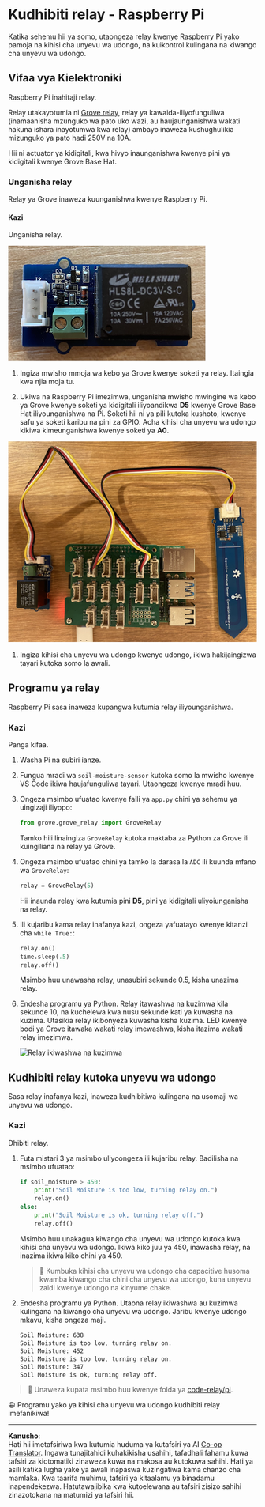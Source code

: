 <!--
CO_OP_TRANSLATOR_METADATA:
{
  "original_hash": "66b81165e60f8f169bd52a401b6a0f8b",
  "translation_date": "2025-08-27T23:29:01+00:00",
  "source_file": "2-farm/lessons/3-automated-plant-watering/pi-relay.md",
  "language_code": "sw"
}
-->
# Kudhibiti relay - Raspberry Pi

Katika sehemu hii ya somo, utaongeza relay kwenye Raspberry Pi yako pamoja na kihisi cha unyevu wa udongo, na kuikontrol kulingana na kiwango cha unyevu wa udongo.

## Vifaa vya Kielektroniki

Raspberry Pi inahitaji relay.

Relay utakayotumia ni [Grove relay](https://www.seeedstudio.com/Grove-Relay.html), relay ya kawaida-iliyofunguliwa (inamaanisha mzunguko wa pato uko wazi, au haujaunganishwa wakati hakuna ishara inayotumwa kwa relay) ambayo inaweza kushughulikia mizunguko ya pato hadi 250V na 10A.

Hii ni actuator ya kidigitali, kwa hivyo inaunganishwa kwenye pini ya kidigitali kwenye Grove Base Hat.

### Unganisha relay

Relay ya Grove inaweza kuunganishwa kwenye Raspberry Pi.

#### Kazi

Unganisha relay.

![Relay ya Grove](../../../../../translated_images/grove-relay.d426958ca210fbd0fb7983d7edc069d46c73a8b0a099d94797bd756f7b6bb6be.sw.png)

1. Ingiza mwisho mmoja wa kebo ya Grove kwenye soketi ya relay. Itaingia kwa njia moja tu.

1. Ukiwa na Raspberry Pi imezimwa, unganisha mwisho mwingine wa kebo ya Grove kwenye soketi ya kidigitali iliyoandikwa **D5** kwenye Grove Base Hat iliyounganishwa na Pi. Soketi hii ni ya pili kutoka kushoto, kwenye safu ya soketi karibu na pini za GPIO. Acha kihisi cha unyevu wa udongo kikiwa kimeunganishwa kwenye soketi ya **A0**.

![Relay ya Grove imeunganishwa kwenye soketi ya D5, na kihisi cha unyevu wa udongo kimeunganishwa kwenye soketi ya A0](../../../../../translated_images/pi-relay-and-soil-moisture-sensor.02f3198975b8c53e69ec716cd2719ce117700bd1fc933eaf93476c103c57939b.sw.png)

1. Ingiza kihisi cha unyevu wa udongo kwenye udongo, ikiwa hakijaingizwa tayari kutoka somo la awali.

## Programu ya relay

Raspberry Pi sasa inaweza kupangwa kutumia relay iliyounganishwa.

### Kazi

Panga kifaa.

1. Washa Pi na subiri ianze.

1. Fungua mradi wa `soil-moisture-sensor` kutoka somo la mwisho kwenye VS Code ikiwa haujafunguliwa tayari. Utaongeza kwenye mradi huu.

1. Ongeza msimbo ufuatao kwenye faili ya `app.py` chini ya sehemu ya uingizaji iliyopo:

    ```python
    from grove.grove_relay import GroveRelay
    ```

    Tamko hili linaingiza `GroveRelay` kutoka maktaba za Python za Grove ili kuingiliana na relay ya Grove.

1. Ongeza msimbo ufuatao chini ya tamko la darasa la `ADC` ili kuunda mfano wa `GroveRelay`:

    ```python
    relay = GroveRelay(5)
    ```

    Hii inaunda relay kwa kutumia pini **D5**, pini ya kidigitali uliyoiunganisha na relay.

1. Ili kujaribu kama relay inafanya kazi, ongeza yafuatayo kwenye kitanzi cha `while True:`:

    ```python
    relay.on()
    time.sleep(.5)
    relay.off()
    ```

    Msimbo huu unawasha relay, unasubiri sekunde 0.5, kisha unazima relay.

1. Endesha programu ya Python. Relay itawashwa na kuzimwa kila sekunde 10, na kuchelewa kwa nusu sekunde kati ya kuwasha na kuzima. Utasikia relay ikibonyeza kuwasha kisha kuzima. LED kwenye bodi ya Grove itawaka wakati relay imewashwa, kisha itazima wakati relay imezimwa.

    ![Relay ikiwashwa na kuzimwa](../../../../../images/relay-turn-on-off.gif)

## Kudhibiti relay kutoka unyevu wa udongo

Sasa relay inafanya kazi, inaweza kudhibitiwa kulingana na usomaji wa unyevu wa udongo.

### Kazi

Dhibiti relay.

1. Futa mistari 3 ya msimbo uliyoongeza ili kujaribu relay. Badilisha na msimbo ufuatao:

    ```python
    if soil_moisture > 450:
        print("Soil Moisture is too low, turning relay on.")
        relay.on()
    else:
        print("Soil Moisture is ok, turning relay off.")
        relay.off()
    ```

    Msimbo huu unakagua kiwango cha unyevu wa udongo kutoka kwa kihisi cha unyevu wa udongo. Ikiwa kiko juu ya 450, inawasha relay, na inazima ikiwa kiko chini ya 450.

    > 💁 Kumbuka kihisi cha unyevu wa udongo cha capacitive husoma kwamba kiwango cha chini cha unyevu wa udongo, kuna unyevu zaidi kwenye udongo na kinyume chake.

1. Endesha programu ya Python. Utaona relay ikiwashwa au kuzimwa kulingana na kiwango cha unyevu wa udongo. Jaribu kwenye udongo mkavu, kisha ongeza maji.

    ```output
    Soil Moisture: 638
    Soil Moisture is too low, turning relay on.
    Soil Moisture: 452
    Soil Moisture is too low, turning relay on.
    Soil Moisture: 347
    Soil Moisture is ok, turning relay off.
    ```

> 💁 Unaweza kupata msimbo huu kwenye folda ya [code-relay/pi](../../../../../2-farm/lessons/3-automated-plant-watering/code-relay/pi).

😀 Programu yako ya kihisi cha unyevu wa udongo kudhibiti relay imefanikiwa!

---

**Kanusho**:  
Hati hii imetafsiriwa kwa kutumia huduma ya kutafsiri ya AI [Co-op Translator](https://github.com/Azure/co-op-translator). Ingawa tunajitahidi kuhakikisha usahihi, tafadhali fahamu kuwa tafsiri za kiotomatiki zinaweza kuwa na makosa au kutokuwa sahihi. Hati ya asili katika lugha yake ya awali inapaswa kuzingatiwa kama chanzo cha mamlaka. Kwa taarifa muhimu, tafsiri ya kitaalamu ya binadamu inapendekezwa. Hatutawajibika kwa kutoelewana au tafsiri zisizo sahihi zinazotokana na matumizi ya tafsiri hii.